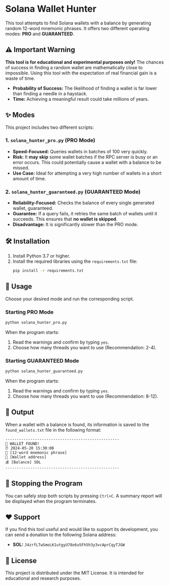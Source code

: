 # Solana Wallet Hunter

This tool attempts to find Solana wallets with a balance by generating random 12-word mnemonic phrases. It offers two different operating modes: **PRO** and **GUARANTEED**.

## ⚠️ Important Warning

**This tool is for educational and experimental purposes only!** The chances of success in finding a random wallet are mathematically close to impossible. Using this tool with the expectation of real financial gain is a waste of time.

- **Probability of Success:** The likelihood of finding a wallet is far lower than finding a needle in a haystack.
- **Time:** Achieving a meaningful result could take millions of years.

## ✨ Modes

This project includes two different scripts:

### 1. `solana_hunter_pro.py` (PRO Mode)
- **Speed-Focused:** Queries wallets in batches of 100 very quickly.
- **Risk:** It **may skip** some wallet batches if the RPC server is busy or an error occurs. This could potentially cause a wallet with a balance to be missed.
- **Use Case:** Ideal for attempting a very high number of wallets in a short amount of time.

### 2. `solana_hunter_guaranteed.py` (GUARANTEED Mode)
- **Reliability-Focused:** Checks the balance of every single generated wallet, guaranteed.
- **Guarantee:** If a query fails, it retries the same batch of wallets until it succeeds. This ensures that **no wallet is skipped**.
- **Disadvantage:** It is significantly slower than the PRO mode.

## 🛠️ Installation

1.  Install Python 3.7 or higher.
2.  Install the required libraries using the `requirements.txt` file:
    ```bash
    pip install -r requirements.txt
    ```

## 🚀 Usage

Choose your desired mode and run the corresponding script.

### Starting PRO Mode
```bash
python solana_hunter_pro.py
```
When the program starts:
1.  Read the warnings and confirm by typing `yes`.
2.  Choose how many threads you want to use (Recommendation: 2-4).

### Starting GUARANTEED Mode
```bash
python solana_hunter_guaranteed.py
```
When the program starts:
1.  Read the warnings and confirm by typing `yes`.
2.  Choose how many threads you want to use (Recommendation: 8-12).

## 📁 Output

When a wallet with a balance is found, its information is saved to the `found_wallets.txt` file in the following format:

```
--------------------------------------------------
🎉 WALLET FOUND!
⏰ 2024-05-20 15:30:00
🔑 [12-word mnemonic phrase]
📍 [Wallet address]
💰 [Balance] SOL
--------------------------------------------------
```

## 🛑 Stopping the Program

You can safely stop both scripts by pressing `Ctrl+C`. A summary report will be displayed when the program terminates.

## ❤️ Support

If you find this tool useful and would like to support its development, you can send a donation to the following Solana address:

- **SOL:** `J4zrfLTwSmoLK1utgyU78o6u5Fh5h3y3vcAprCqyTJGW`

## 📝 License

This project is distributed under the MIT License. It is intended for educational and research purposes. 
